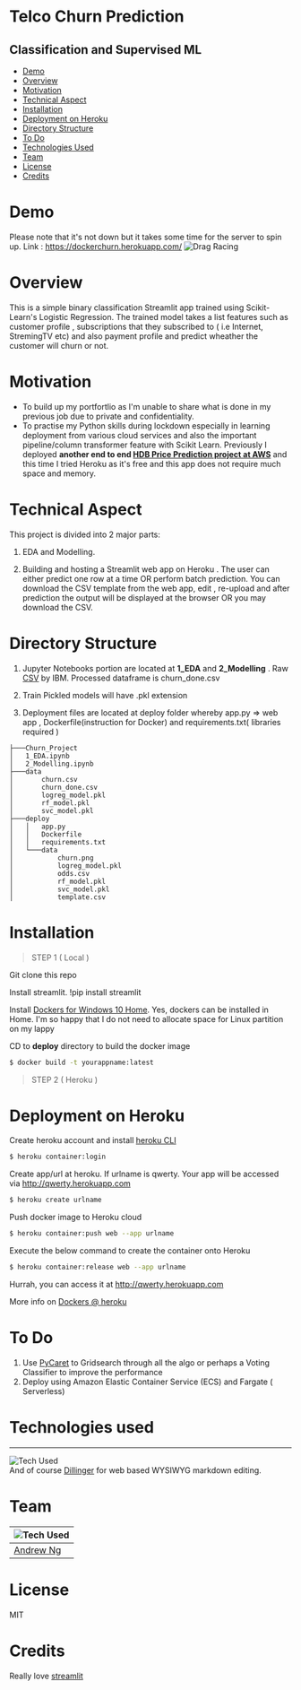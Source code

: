 # Telco Churn Prediction 
## Classification and Supervised ML
- [Demo](#demo)
- [Overview](#overview)
- [Motivation](#motivation)
- [Technical Aspect](#technical-aspect)
- [Installation](#installation)
- [Deployment on Heroku](#deployment-on-heroku)
- [Directory Structure](#directory-structure)
- [To Do](#to-do)
- [Technologies Used](#technologies-used)
- [Team](#team)
- [License](#license)
- [Credits](#credits)

# Demo
Please note that it's not down but it takes some time for the server to spin up.
Link : https://dockerchurn.herokuapp.com/
![Drag Racing](https://i.imgur.com/SoTmPWs.png)

# Overview
This is a simple binary classification Streamlit app trained using Scikit-Learn's Logistic Regression. The trained model takes a list features such as customer profile , subscriptions that they subscribed to ( i.e Internet, StremingTV etc) and also payment profile and predict wheather the customer will churn or not.

# Motivation
- To build up my portfortlio as I'm unable to share what is done in my previous job due to  private and confidentiality.
- To practise my Python skills during lockdown especially in learning deployment from various cloud services and also the important pipeline/column transformer feature with Scikit Learn. Previously I deployed **another end to end [HDB Price Prediction project at AWS](https://bit.ly/3io2TYZ)**  and this time I tried Heroku as it's free and this app does not require much space and memory. 

# Technical Aspect
This project is divided into 2 major parts:

1. EDA and Modelling.

2. Building and hosting a Streamlit web app on Heroku . The user can either predict one row at a time OR perform batch prediction. You can download the CSV template from the web app, edit , re-upload and after prediction the output will be displayed at the browser OR you may download the CSV.

# Directory Structure
1. Jupyter Notebooks portion are located at **1_EDA** and **2_Modelling** .
Raw [CSV](https://github.com/IBM/telco-customer-churn-on-icp4d/blob/master/data/Telco-Customer-Churn.csv) by IBM.
Processed dataframe is churn_done.csv

2. Train Pickled models will have .pkl extension

3. Deployment files are located at deploy folder whereby app.py => web app , Dockerfile(instruction for Docker) and requirements.txt( libraries required ) 

```
├───Churn_Project
│   1_EDA.ipynb
│   2_Modelling.ipynb
├───data
│       churn.csv
│       churn_done.csv
│       logreg_model.pkl
│       rf_model.pkl
│       svc_model.pkl
├───deploy
│   │   app.py
│   │   Dockerfile
│   │   requirements.txt
│   └───data
│           churn.png
│           logreg_model.pkl
│           odds.csv
│           rf_model.pkl
│           svc_model.pkl
│           template.csv
```
# Installation

> STEP 1 ( Local )

Git clone this repo

Install streamlit.
!pip install streamlit

Install [Dockers for Windows 10 Home](https://docs.docker.com/docker-for-windows/wsl/). Yes, dockers can be installed in Home. I'm so happy that I do not need to allocate space for Linux partition on my lappy

CD to **deploy** directory to build the docker image
```sh
$ docker build -t yourappname:latest
``` 
 > STEP 2 ( Heroku )
 
# Deployment on Heroku
 
Create heroku account and install [heroku CLI](https://devcenter.heroku.com/articles/heroku-cli)
 ```sh
$ heroku container:login
```

Create app/url at heroku. If urlname is qwerty. Your app will be accessed via http://qwerty.herokuapp.com
 ```sh
$ heroku create urlname
```

Push docker image to Heroku cloud
 ```sh
$ heroku container:push web --app urlname
```

Execute the below command to create the container onto Heroku
 ```sh
$ heroku container:release web --app urlname
```
Hurrah, you can access it at http://qwerty.herokuapp.com

More info on [Dockers @ heroku](https://devcenter.heroku.com/articles/container-registry-and-runtime)

# To Do
1. Use [PyCaret](https://pycaret.org/) to Gridsearch through all the algo or perhaps a Voting Classifier to improve the performance
2. Deploy using Amazon Elastic Container Service (ECS) and Fargate ( Serverless)

# Technologies used
***
![Tech Used](https://i.imgur.com/SntSjI4.png)<br>
And of course [Dillinger](https://dillinger.io/) for web based WYSIWYG markdown editing.

# Team
| ![Tech Used](https://i.imgur.com/f93NtGU.png)  |
|---|
| [Andrew Ng ](https://www.linkedin.com/in/sc-ng-andrew/)  |

# License
MIT

# Credits
Really love [streamlit](https://www.streamlit.io/)
